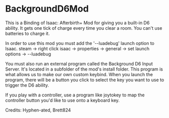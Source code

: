 # BackgroundD6Mod
This is a Binding of Isaac: Afterbirth+ Mod for giving you a built-in D6 ability.
It gets one tick of charge every time you clear a room. You can't use batteries to charge it.

In order to use this mod you must add the '--luadebug' launch option to Isaac.
steam -> right click isaac -> properties -> general -> set launch options -> --luadebug

You must also run an external program called the Background D6 Input Server.
It's located in a subfolder of the mod's install folder. This program is what allows
us to make our own custom keybind. When you launch the program, there will be a button
you click to select the key you want to use to trigger the D6 ability.

If you play with a controller, use a program like joytokey to map the controller button
you'd like to use onto a keyboard key.

Credits: Hyphen-ated, Brett824